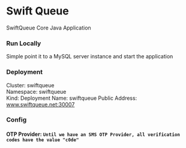 # Swift Queue
SwiftQueue Core Java Application

### Run Locally
Simple point it to a MySQL server instance and start the application

### Deployment
Cluster: swiftqueue <br>
Namespace: swiftqueue <br>
Kind: Deployment
Name: swiftqueue
Public Address: www.swiftqueue.net:30007

### Config

#### OTP Provider: `Until we have an SMS OTP Provider, all verification codes have the value "c0de"`

